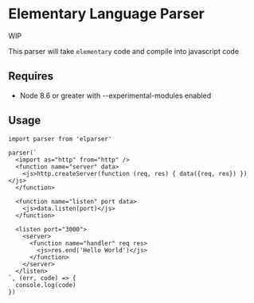 # Elementary Language Parser

WIP

This parser will take `elementary` code and compile into javascript code

## Requires

* Node 8.6 or greater with --experimental-modules enabled

## Usage

```
import parser from 'elparser'

parser(`
  <import as="http" from="http" />
  <function name="server" data>
    <js>http.createServer(function (req, res) { data({req, res}) })</js>
  </function>

  <function name="listen" port data>
    <js>data.listen(port)</js>
  </function>

  <listen port="3000">
    <server>
      <function name="handler" req res>
        <js>res.end('Hello World')</js>
      </function>
    </server>
  </listen>
`, (err, code) => {
  console.log(code)
})
```
